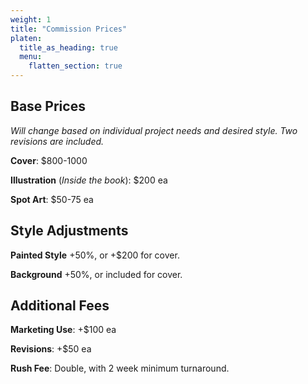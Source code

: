 ```yaml
---
weight: 1
title: "Commission Prices"
platen:
  title_as_heading: true
  menu:
    flatten_section: true
---
```


## Base Prices
*Will change based on individual project needs and desired style. Two revisions are included.*

**Cover**: $800-1000

**Illustration** (*Inside the book*): $200 ea

**Spot Art**: $50-75 ea

## Style Adjustments
**Painted Style** +50%, or +$200 for cover.

**Background** +50%, or included for cover.

## Additional Fees
**Marketing Use**: +$100 ea

**Revisions**: +$50 ea

**Rush Fee**: Double, with 2 week minimum turnaround.